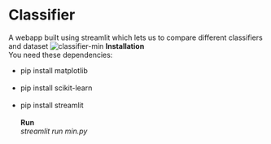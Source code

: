 # Classifier
A webapp built using streamlit which lets us to compare different classifiers and dataset
![classifier-min](https://user-images.githubusercontent.com/54054165/125445574-fb6237f5-ef28-4f98-a505-dd3786c402a2.gif)
<b> Installation</b><br>
You need these dependencies:<br>
<ul>
  <li>pip install matplotlib</li><br>
  <li>pip install scikit-learn</li><br>
  <li>pip install streamlit</li><br>
<b>Run</b><br>
<i>streamlit run min.py</i>
